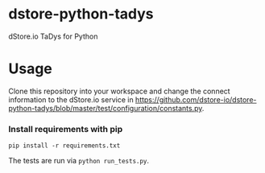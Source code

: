 # dstore-python-tadys

dStore.io TaDys for Python

# Usage

Clone this repository into your workspace and change the connect information to the dStore.io service in https://github.com/dstore-io/dstore-python-tadys/blob/master/test/configuration/constants.py.

### Install requirements with pip

`pip install -r requirements.txt`

The tests are run via `python run_tests.py`.
